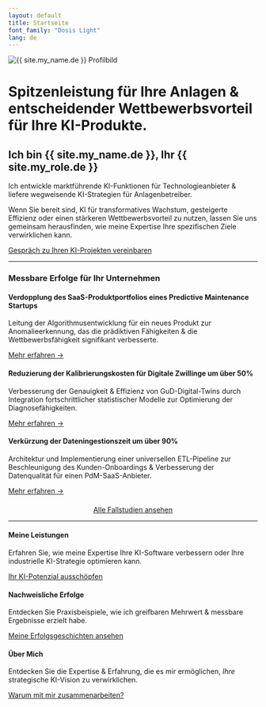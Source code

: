 ```yaml
---
layout: default
title: Startseite
font_family: "Dosis Light"
lang: de
---
```


<div class="container_center">
  <img src="{{ site.profile_image }}" alt="{{ site.my_name.de }} Profilbild" class="logo" />

  <h1>Spitzenleistung für Ihre Anlagen & entscheidender Wettbewerbsvorteil für Ihre KI-Produkte.</h1>
  <h2>Ich bin {{ site.my_name.de }}, Ihr {{ site.my_role.de }}</h2>

  <div class="slogan">Ich entwickle marktführende KI-Funktionen für Technologieanbieter & liefere wegweisende KI-Strategien für Anlagenbetreiber.</div>

  <p>Wenn Sie bereit sind, KI für transformatives Wachstum, gesteigerte Effizienz oder einen stärkeren Wettbewerbsvorteil zu nutzen, lassen Sie uns gemeinsam herausfinden, wie meine Expertise Ihre spezifischen Ziele verwirklichen kann.</p>
  <a href="{{ site.meeting_link }}" target="_blank" class="book-call-btn">Gespräch zu Ihren KI-Projekten vereinbaren</a>
</div>

<hr />

<div class="client_outcomes_container">
  <h3>Messbare Erfolge für Ihr Unternehmen</h3>

  <div class="outcome_item">
    <h4>Verdopplung des SaaS-Produktportfolios eines Predictive Maintenance Startups</h4>
    <p>Leitung der Algorithmusentwicklung für ein neues Produkt zur Anomalieerkennung, das die prädiktiven Fähigkeiten & die Wettbewerbsfähigkeit signifikant verbesserte.</p>
    <p><a href="{{ site.baseurl }}/de/portfolio#pdm-product-launch">Mehr erfahren →</a></p>
  </div>

  <div class="outcome_item">
    <h4>Reduzierung der Kalibrierungskosten für Digitale Zwillinge um über 50%</h4>
    <p>Verbesserung der Genauigkeit & Effizienz von GuD-Digital-Twins durch Integration fortschrittlicher statistischer Modelle zur Optimierung der Diagnosefähigkeiten.</p>
    <p><a href="{{ site.baseurl }}/de/portfolio#digital-twin-optimization">Mehr erfahren →</a></p>
  </div>

  <div class="outcome_item">
    <h4>Verkürzung der Dateningestionszeit um über 90%</h4>
    <p>Architektur und Implementierung einer universellen ETL-Pipeline zur Beschleunigung des Kunden-Onboardings & Verbesserung der Datenqualität für einen PdM-SaaS-Anbieter.</p>
    <p><a href="{{ site.baseurl }}/de/portfolio#data-ingestion-transformation">Mehr erfahren →</a></p>
  </div>

  <p style="text-align: center; margin-top: 1.5em;"><a href="{{ site.baseurl }}/de/portfolio" class="cta-link">Alle Fallstudien ansehen</a></p>
</div>

<hr />
<div class="highlights">
  <div>
    <i class="fa fa-star fa-spin fa-3x"></i>
    <h4>Meine Leistungen</h4>
    <p>Erfahren Sie, wie meine Expertise Ihre KI-Software verbessern oder Ihre industrielle KI-Strategie optimieren kann.</p>
    <a href="{{ site.baseurl }}/de/services_build">Ihr KI-Potenzial ausschöpfen</a>
  </div>
  <div>
    <i class="fa fa-trophy fa-4x"></i>
    <h4>Nachweisliche Erfolge</h4>
    <p>Entdecken Sie Praxisbeispiele, wie ich greifbaren Mehrwert & messbare Ergebnisse erzielt habe.</p>
    <a href="{{ site.baseurl }}/de/portfolio">Meine Erfolgsgeschichten ansehen</a>
  </div>
  <div>
    <i class="fa fa-user fa-3x"></i>
    <h4>Über Mich</h4>
    <p>Entdecken Sie die Expertise & Erfahrung, die es mir ermöglichen, <i>Ihre</i> strategische KI-Vision zu verwirklichen.</p>
    <a href="{{ site.baseurl }}/de/about">Warum mit mir zusammenarbeiten?</a>
  </div>
</div>
